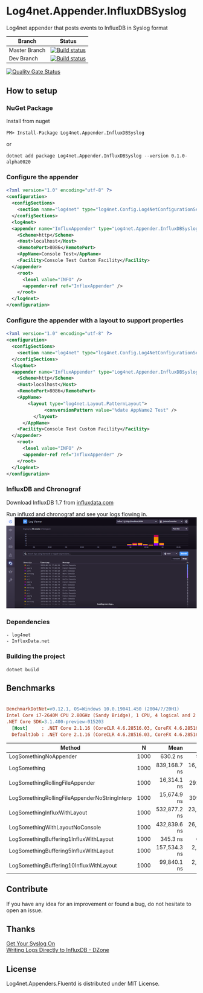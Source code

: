 # Log4net.Appender.InfluxDBSyslog
Log4net appender that posts events to InfluxDB in Syslog format

| Branch   | Status         |
| -------- | -------------- | 
|Master Branch|[![Build status](https://ci.appveyor.com/api/projects/status/fh0wk0ov2f86u1lw/branch/master?svg=true)](https://ci.appveyor.com/project/MarkZither/log4net-appender-influxdbsyslog/branch/master)|
|Dev Branch|[![Build status](https://ci.appveyor.com/api/projects/status/fh0wk0ov2f86u1lw/branch/master?svg=true)](https://ci.appveyor.com/project/MarkZither/log4net-appender-influxdbsyslog/branch/dev)|

[![Quality Gate Status](https://sonarcloud.io/api/project_badges/measure?project=Log4net.Appender.InfluxDBSyslog&metric=alert_status)](https://sonarcloud.io/dashboard?id=Log4net.Appender.InfluxDBSyslog)


## How to setup
### NuGet Package
Install from nuget 
```
PM> Install-Package Log4net.Appender.InfluxDBSyslog
```

or
```
dotnet add package Log4net.Appender.InfluxDBSyslog --version 0.1.0-alpha0020
```

### Configure the appender
``` xml
<?xml version="1.0" encoding="utf-8" ?>
<configuration>
  <configSections>
    <section name="log4net" type="log4net.Config.Log4NetConfigurationSectionHandler, log4net" />
  </configSections>
  <log4net>
  <appender name="InfluxAppender" type="Log4net.Appender.InfluxDBSyslog.InfluxAppender, Log4net.Appender.InfluxDBSyslog">
    <Scheme>http</Scheme>
    <Host>localhost</Host>
    <RemotePort>8086</RemotePort>
    <AppName>Console Test</AppName>
    <Facility>Console Test Custom Facility</Facility>
  </appender>
    <root>
      <level value="INFO" />
      <appender-ref ref="InfluxAppender" />
    </root>
  </log4net>
</configuration>
```

### Configure the appender with a layout to support properties 
``` xml
<?xml version="1.0" encoding="utf-8" ?>
<configuration>
  <configSections>
    <section name="log4net" type="log4net.Config.Log4NetConfigurationSectionHandler, log4net" />
  </configSections>
  <log4net>
  <appender name="InfluxAppender" type="Log4net.Appender.InfluxDBSyslog.InfluxAppender, Log4net.Appender.InfluxDBSyslog">
    <Scheme>http</Scheme>
    <Host>localhost</Host>
    <RemotePort>8086</RemotePort>
    <AppName>
        <layout type="log4net.Layout.PatternLayout">
			  <conversionPattern value="%date AppName2 Test" />
		  </layout>
	  </AppName>
    <Facility>Console Test Custom Facility</Facility>
  </appender>
    <root>
      <level value="INFO" />
      <appender-ref ref="InfluxAppender" />
    </root>
  </log4net>
</configuration>
```

### InfluxDB and Chronograf
Download InfluxDB 1.7 from [influxdata.com](https://portal.influxdata.com/downloads/)

Run influxd and chronograf and see your logs flowing in.
![syslog data in Chronograf](docs/img/Chronograf_Syslog_From_Log4net.png)

### Dependencies

    - log4net
    - InfluxData.net

### Building the project

    dotnet build

## Benchmarks

``` ini

BenchmarkDotNet=v0.12.1, OS=Windows 10.0.19041.450 (2004/?/20H1)
Intel Core i7-2640M CPU 2.80GHz (Sandy Bridge), 1 CPU, 4 logical and 2 physical cores
.NET Core SDK=3.1.400-preview-015203
  [Host]     : .NET Core 2.1.16 (CoreCLR 4.6.28516.03, CoreFX 4.6.28516.10), X64 RyuJIT
  DefaultJob : .NET Core 2.1.16 (CoreCLR 4.6.28516.03, CoreFX 4.6.28516.10), X64 RyuJIT


```
|                                        Method |    N |         Mean |        Error |       StdDev |       Median |
|---------------------------------------------- |----- |-------------:|-------------:|-------------:|-------------:|
|                        LogSomethingNoAppender | 1000 |     630.2 ns |      9.14 ns |     11.22 ns |     625.6 ns |
|                                  LogSomething | 1000 | 839,168.7 ns | 16,359.17 ns | 39,820.48 ns | 845,339.4 ns |
|               LogSomethingRollingFileAppender | 1000 |  16,314.1 ns |    292.45 ns |    273.56 ns |  16,182.8 ns |
| LogSomethingRollingFileAppenderNoStringInterp | 1000 |  15,674.9 ns |    309.84 ns |    444.37 ns |  15,519.1 ns |
|                  LogSomethingInfluxWithLayout | 1000 | 532,877.2 ns | 23,140.29 ns | 68,229.67 ns | 555,832.2 ns |
|               LogSomethingWithLayoutNoConsole | 1000 | 432,839.6 ns | 26,327.45 ns | 75,113.70 ns | 396,361.9 ns |
|        LogSomethingBuffering1InfluxWithLayout | 1000 |     345.3 ns |      6.86 ns |     12.02 ns |     344.4 ns |
|        LogSomethingBuffering5InfluxWithLayout | 1000 | 157,534.3 ns |  2,933.34 ns |  7,676.04 ns | 156,842.5 ns |
|       LogSomethingBuffering10InfluxWithLayout | 1000 |  99,840.1 ns |  2,806.37 ns |  7,869.36 ns |  96,839.1 ns |


## Contribute

If you have any idea for an improvement or found a bug, do not hesitate to open an issue.

## Thanks

[Get Your Syslog On](https://www.influxdata.com/blog/get-your-syslog-on/)  
[Writing Logs Directly to InfluxDB - DZone](https://dzone.com/articles/writing-logs-directly-to-influxdb)


## License

Log4net.Appenders.Fluentd is distributed under MIT License.